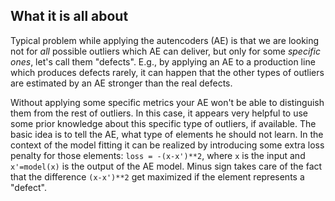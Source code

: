 ## What it is all about

Typical problem while applying the autencoders (AE) is that we are looking not for
*all* possible outliers which AE can deliver, but only for some *specific ones*, let's call them "defects". E.g., by applying an AE to a production line which produces defects rarely, it can happen that the other types of outliers are estimated by an AE stronger than the real defects.

Without applying some specific metrics your AE won't be able to distinguish them from the rest of outliers. In this case, it appears very helpful to use some prior knowledge about this specific type of outliers, if available. The basic idea is to tell the AE, what type of elements he should not learn. In the context of the model fitting it can be realized by introducing some extra loss penalty for those elements: `loss = -(x-x')**2`, where `x` is the input and `x'=model(x)` is the output of the AE model. Minus sign takes care of the fact that the difference `(x-x')**2` get maximized if the element represents a "defect".


